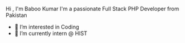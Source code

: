 Hi , I'm Baboo Kumar
I'm a passionate Full Stack PHP Developer from Pakistan
- 👀 I’m interested in Coding
- 🌱 I’m currently intern @ HIST

<!---
Developer-Baboo/Developer-Baboo is a ✨ special ✨ repository because its `README.md` (this file) appears on your GitHub profile.
You can click the Preview link to take a look at your changes.
--->
